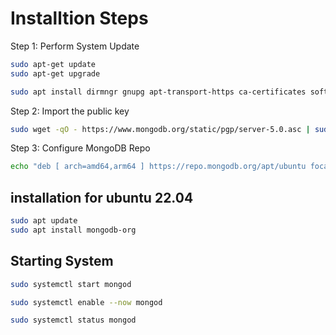 # Installtion Steps

Step 1: Perform System Update

```bash
sudo apt-get update
sudo apt-get upgrade
```

```bash
sudo apt install dirmngr gnupg apt-transport-https ca-certificates software-properties-common
```

Step 2: Import the public key

```bash
sudo wget -qO - https://www.mongodb.org/static/pgp/server-5.0.asc | sudo apt-key add -
```

Step 3: Configure MongoDB Repo

```bash
echo "deb [ arch=amd64,arm64 ] https://repo.mongodb.org/apt/ubuntu focal/mongodb-org/5.0 multiverse" | sudo tee /etc/apt/sources.list.d/mongodb-org-5.0.list
```

## installation for ubuntu 22.04

```bash
sudo apt update
sudo apt install mongodb-org
```

## Starting System

```bash
sudo systemctl start mongod
```

```bash
sudo systemctl enable --now mongod
```

```bash
sudo systemctl status mongod
```
